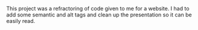 This project was a refractoring of code given to me for a website. I had to add some semantic and alt tags and clean up the presentation so it can be easily read.